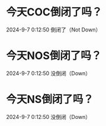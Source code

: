 # 今天COC倒闭了吗？

2024-9-7 0:12:50 倒闭了（Not Down）

# 今天NOS倒闭了吗？

2024-9-7 0:12:50 没倒闭（Down）

# 今天NS倒闭了吗？

2024-9-7 0:12:50 没倒闭（Down）

